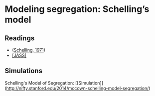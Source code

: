 # **Modeling segregation: Schelling’s model**

## Readings
- ([Schelling, 1971](https://www.uzh.ch/cmsssl/suz/dam/jcr:00000000-68cb-72db-ffff-ffffff8071db/04.02%7B_%7Dschelling%7B_%7D71.pdf)) 
- [[JASS]](https://www.jasss.org/15/1/6.html) 


## Simulations

Schelling's Model of Segregation: [[Simulation]] (http://nifty.stanford.edu/2014/mccown-schelling-model-segregation/)

